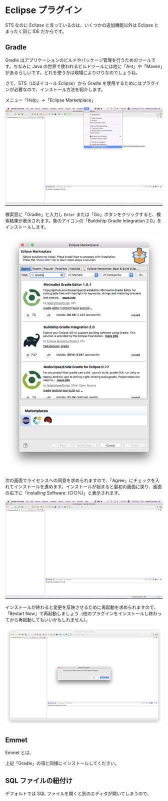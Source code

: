 # Eclipse プラグイン

STS なのに Eclipse と言っているのは、いくつかの追加機能以外は Eclipse とまったく同じ IDE だからです。

## Gradle

Gradle はアプリケーションのビルドやパッケージ管理を行うためのツールです。ちなみに Java の世界で使われるビルドツールには他に「Ant」や「Maven」があるらしいです。どれを使うかは現場によりけりなのでしょうね。

さて、STS（ほぼイコール Eclipse）から Gradle を使用するためにはプラグインが必要なので、インストール方法を紹介します。

メニュー「Help」→「Eclipse Marketplace」

![STS](/assets/sts-marketplace.png)

検索窓に「Gradle」と入力し ```Enter``` または「Go」ボタンをクリックすると、検索結果が表示されます。象のアイコンの「Buildship Gradle Integration 2.0」をインストールします。

![STS](/assets/sts-marketplace-gradle.png)

次の画面でライセンスへの同意を求められますので、「Agree」にチェックを入れてインストールを進めます。インストールが始まると最初の画面に戻り、画面の右下に「Installing Software: (○○%)」と表示されます。

![STS](/assets/sts-installing.png)

インストールが終わると変更を反映させるために再起動を求められますので、「Restart Now」で再起動しましょう（他のプラグインをインストールし終わってから再起動してもいいかもしれません）。

![STS](/assets/sts-restart.png)

## Emmet

Emmet とは、

上記「Gradle」の項と同様にインストールしてください。

## SQL ファイルの紐付け

デフォルトでは SQL ファイルを開くと別のエディタが開いてしまうので、